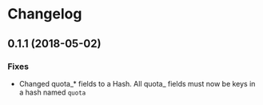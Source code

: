 # Changelog

## 0.1.1 (2018-05-02)

### Fixes

- Changed quota_* fields to a Hash. All quota_ fields must now be keys in a
  hash named `quota`
